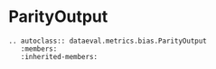 # ParityOutput

```{eval-rst}
.. autoclass:: dataeval.metrics.bias.ParityOutput
   :members:
   :inherited-members:
```
